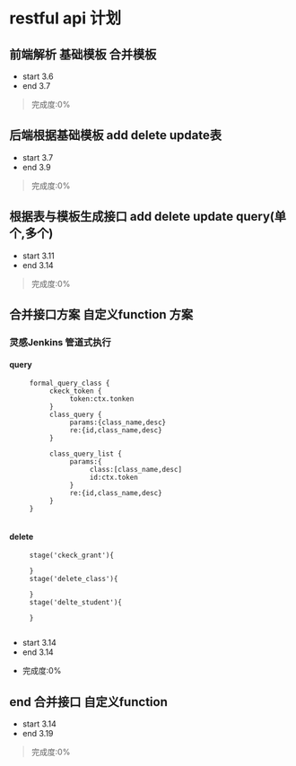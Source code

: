 # restful api 计划

## 前端解析 基础模板 合并模板
+ start 3.6
+ end 3.7
> 完成度:0%

## 后端根据基础模板 add delete update表
+ start 3.7
+ end  3.9
> 完成度:0%

## 根据表与模板生成接口 add delete update query(单个,多个)
+ start 3.11
+ end 3.14
> 完成度:0%

## 合并接口方案  自定义function 方案
### 灵感Jenkins 管道式执行
#### query
``` 
     formal_query_class {
          ckeck_token {
               token:ctx.tonken
          }
          class_query {
               params:{class_name,desc}
               re:{id,class_name,desc}
          }

          class_query_list {
               params:{
                    class:[class_name,desc]
                    id:ctx.token
               }
               re:{id,class_name,desc}
          }
     }
     
```
#### delete
``` 
     stage('ckeck_grant'){

     }
     stage('delete_class'){

     }
     stage('delte_student'){
          
     }
     
```
+ start 3.14
+ end 3.14
- 完成度:0%

## end 合并接口 自定义function
+ start 3.14
+ end 3.19
> 完成度:0%
